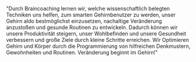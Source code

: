 "Durch Braincoaching lernen wir, welche wissenschaftlich belegten Techniken uns helfen, 
zum smarten Gehirnbenutzer zu werden, unser Gehirn aldo bestmöglichst einzusetzen,
nachaltige Veränderung anzustoßen und gesunde Routinen zu entwickeln. 
Dadurch können wir unsere Produktivität steigern, unser Wohlbefinden und unsere Gesundheit 
verbessern und große Ziele durch kleine Schritte erreichen.
Wir Optimieren Gehirn und Körper durch die Programmierung von hilfreichen Denkmustern, 
Gewohnheiten und Routinen. Veränderung beginnt im Gehirn!"
